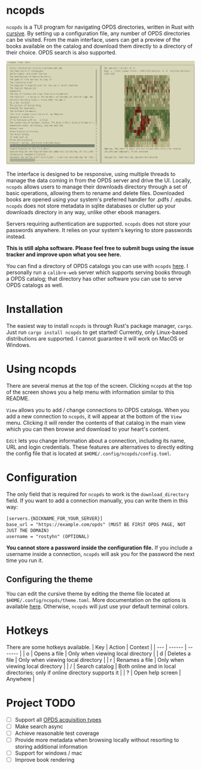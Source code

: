 # ncopds 
`ncopds` is a TUI program for navigating OPDS directories, written in Rust with [cursive](https://github.com/gyscos/cursive). By setting up a configuration file, any number of OPDS directories can be visited. From the main interface, users can get a preview of the books available on the catalog and download them directly to a directory of their choice. OPDS search is also supported.

<p align="center">
    <img src="ncopds.png" width="1000"/>
</p>

The interface is designed to be responsive, using multiple threads to manage the data coming in from the OPDS server and drive the UI. Locally, `ncopds` allows users to manage their downloads directory through a set of basic operations, allowing them to rename and delete files. Downloaded books are opened using your system's preferred handler for .pdfs / .epubs. `ncopds` does not store metadata in sqlite databases or clutter up your downloads directory in any way, unlike other ebook managers. 

Servers requiring authentication are supported. `ncopds` does not store your passwords anywhere. It relies on your system's keyring to store passwords instead.

**This is still alpha software. Please feel free to submit bugs using the issue tracker and improve upon what you see here.**

You can find a directory of OPDS catalogs you can use with `ncopds` [here](https://wiki.mobileread.com/wiki/OPDS). I personally run a `calibre-web` server which supports serving books through a OPDS catalog; that directory has other software you can use to serve OPDS catalogs as well.

# Installation
The easiest way to install `ncopds` is through Rust's package manager, `cargo`. Just run `cargo install ncopds` to get started! Currently, only Linux-based distributions are supported. I cannot guarantee it will work on MacOS or Windows.

# Using ncopds
There are several menus at the top of the screen. Clicking `ncopds` at the top of the screen shows you a help menu with information similar to this README.

`View` allows you to add / change connections to OPDS catalogs. When you add a new connection to `ncopds`, it will appear at the bottom of the `View` menu. Clicking it will render the contents of that catalog in the main view which you can then browse and download to your heart's content.

`Edit` lets you change information about a connection, including its name, URL and login credentials. These features are alternatives to directly editing the config file that is located at `$HOME/.config/ncopds/config.toml`.

# Configuration
The only field that is required for `ncopds` to work is the `download_directory` field. If you want to add a connection manually, you can write them in this way:
```
[servers.{NICKNAME_FOR_YOUR_SERVER}]
base_url = "https://example.com/opds" (MUST BE FIRST OPDS PAGE, NOT JUST THE DOMAIN)
username = "rostyhn" (OPTIONAL)
```
**You cannot store a password inside the configuration file.** If you include a username inside a connection, `ncopds` will ask you for the password the next time you run it.

## Configuring the theme 
You can edit the cursive theme by editing the theme file located at `$HOME/.config/ncopds/theme.toml`. More documentation on the options is available [here](https://docs.rs/cursive/latest/cursive/theme/index.html). Otherwise, `ncopds` will just use your default terminal colors.

# Hotkeys
There are some hotkeys available.
| Key | Action | Context |
| --- | ------ | ------- |
| o   | Opens a file | Only when viewing local directory |
| d   | Deletes a file | Only when viewing local directory |
| r   | Renames a file | Only when viewing local directory |
| /   | Search catalog | Both online and in local directories; only if online directory supports it |
| ?   | Open help screen | Anywhere |

# Project TODO
- [ ] Support all [OPDS acquisition types](https://opds-spec.org/2011/06/19/understanding-acquisition-links/)
- [ ] Make search async
- [ ] Achieve reasonable test coverage
- [ ] Provide more metadata when browsing locally without resorting to storing additional information
- [ ] Support for windows / mac
- [ ] Improve book rendering
